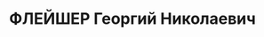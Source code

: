 ---
title: ФЛЕЙШЕР Георгий Николаевич
description: р. 19.04.1887. В 1913 – студент, в 1914 – гардемарин флота. Произведен
  в мичманы (1908). В Списках 1916 значится мичман Флейшер Георгий Николаевич
---
